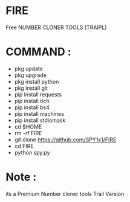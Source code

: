 # FIRE
Free NUMBER CLONER TOOLS (TRAIPL)

# COMMAND : 
- pkg update 
- pkg upgrade
- pkg install python 
- pkg install git 
- pip install requests 
- pip install rich 
- pip install bs4 
- pip install machines
- pip install stdiomask 
- cd $HOME
- rm -rf FIRE
- git clone https://github.com/SPY1x1/FIRE
- cd FIRE
- python spy.py

# Note : 
its a Premium Number cloner tools Trail Varsion 
